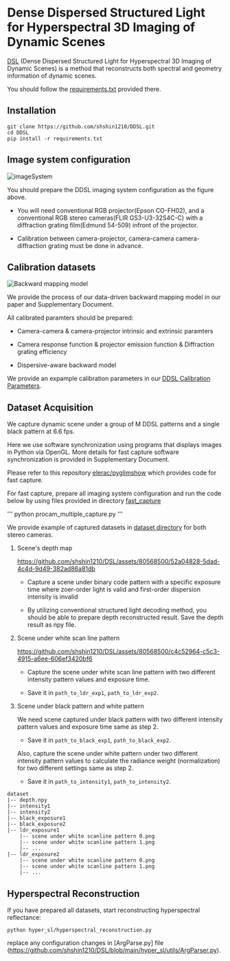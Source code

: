 # Dense Dispersed Structured Light for Hyperspectral 3D Imaging of Dynamic Scenes
[DSL](https://shshin1210.github.io/DSL/) (Dense Dispersed Structured Light for Hyperspectral 3D Imaging of Dynamic Scenes) is a method that reconstructs both spectral and geometry information of dynamic scenes.

You should follow the [requirements.txt](https://github.com/shshin1210/DDSL/blob/main/requirements.txt) provided there.

## Installation
```
git clone https://github.com/shshin1210/DDSL.git
cd DDSL
pip install -r requirements.txt
```

## Image system configuration
![imageSystem](https://github.com/user-attachments/assets/9f30ac98-d066-490a-906d-e2cfe842db83)

You should prepare the DDSL imaging system configuration as the figure above.

- You will need conventional RGB projector(Epson CO-FH02), and a conventional RGB stereo cameras(FLIR GS3-U3-32S4C-C) with a diffraction grating film(Edmund 54-509) infront of the projector.

- Calibration between camera-projector, camera-camera camera-diffraction grating must be done in advance.


## Calibration datasets

![Backward mapping model](https://github.com/user-attachments/assets/d3df4cbc-a403-4d23-9c97-0755652b2c1a)

We provide the process of our data-driven backward mapping model in our paper and Supplementary Document.

All calibrated paramters should be prepared:

- Camera-camera & camera-projector intrinsic and extrinsic paramters

- Camera response function & projector emission function & Diffraction grating efficiency

- Dispersive-aware backward model

We provide an expample calibration parameters in our [DDSL Calibration Parameters](https://drive.google.com/drive/folders/17pj5KUlZ_uX8pftq2ic9OumOyM24-VNF?usp=drive_link).


## Dataset Acquisition
We capture dynamic scene under a group of M DDSL patterns and a single black pattern at 6.6 fps.

Here we use software synchronization using programs that displays images in Python via OpenGL. More details for fast capture software synchronization is provided in Supplementary Document.

Please refer to this repository [elerac/pyglimshow](https://github.com/elerac/pyglimshow) which provides code for fast capture.

For fast capture, prepare all imaging system configuration and run the code below by using files provided in directory [fast_capture](https://github.com/shshin1210/DDSL/tree/main/fast_capture)

'''
python procam_multiple_capture.py
'''



We provide example of captured datasets in [dataset directory](https://github.com/shshin1210/DDSL/tree/main/dataset/data/realdata/20241114) for both stereo cameras.

1. Scene's depth map

   https://github.com/shshin1210/DSL/assets/80568500/52a04828-5dad-4c4d-9d49-382ad86a81db

   - Capture a scene under binary code pattern with a specific exposure time where zoer-order light is valid and first-order dispersion intensity is invalid

   - By utilizing conventional structured light decoding method, you should be able to prepare depth reconstructed result. Save the depth result as npy file.
      
2. Scene under white scan line pattern

   https://github.com/shshin1210/DSL/assets/80568500/c4c52964-c5c3-4915-a6ee-606ef3420bf6
   
   - Capture the scene under white scan line pattern with two different intensity pattern values and exposure time.
   
   - Save it in `path_to_ldr_exp1`, `path_to_ldr_exp2`.

4. Scene under black pattern and white pattern
   
   We need scene captured under black pattern with two different intensity pattern values and exposure time same as step 2.

   - Save it in `path_to_black_exp1`, `path_to_black_exp2`.
   
   Also, capture the scene under white pattern under two different intensity pattern values to calculate the radiance weight (normalization) for two different settings same as step 2.

   - Save it in `path_to_intensity1`, `path_to_intensity2`.

```
dataset
|-- depth.npy
|-- intensity1
|-- intensity2
|-- black_exposure1
|-- black_exposure2
|-- ldr_exposure1
    |-- scene under white scanline pattern 0.png
    |-- scene under white scanline pattern 1.png
    |-- ...
|-- ldr_exposure2
    |-- scene under white scanline pattern 0.png
    |-- scene under white scanline pattern 1.png
    |-- ...
```

## Hyperspectral Reconstruction
If you have prepared all datasets, start reconstructing hyperspectral reflectance:
```
python hyper_sl/hyperspectral_reconstruction.py
```

replace any configuration changes in [ArgParse.py] file (https://github.com/shshin1210/DSL/blob/main/hyper_sl/utils/ArgParser.py).

